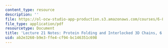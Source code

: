 ```yaml
---
content_type: resource
description: ''
file: https://ol-ocw-studio-app-production.s3.amazonaws.com/courses/6-849-geometric-folding-algorithms-linkages-origami-polyhedra-fall-2012/ab2e3260b9e3ffe4cf94bc146351c698_MIT6_849F12_L21.pdf
file_type: application/pdf
resourcetype: Document
title: 'Lecture 21 Notes: Protein Folding and Interlocked 3D Chains, 6.849 Fall 2010'
uid: ab2e3260-b9e3-ffe4-cf94-bc146351c698
---
```

